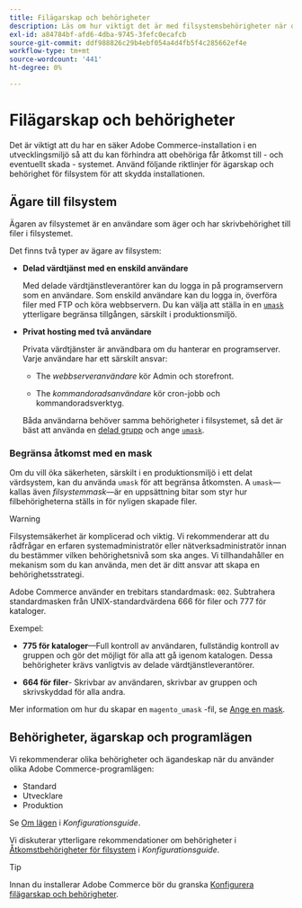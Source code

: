 ```yaml
---
title: Filägarskap och behörigheter
description: Läs om hur viktigt det är med filsystemsbehörigheter när du arbetar med lokala installationer av Adobe Commerce.
exl-id: a84784bf-afd6-4dba-9745-3fefc0ecafcb
source-git-commit: ddf988826c29b4ebf054a4d4fb5f4c285662ef4e
workflow-type: tm+mt
source-wordcount: '441'
ht-degree: 0%

---
```


# Filägarskap och behörigheter

Det är viktigt att du har en säker Adobe Commerce-installation i en utvecklingsmiljö så att du kan förhindra att obehöriga får åtkomst till - och eventuellt skada - systemet. Använd följande riktlinjer för ägarskap och behörighet för filsystem för att skydda installationen.

## Ägare till filsystem

Ägaren av filsystemet är en användare som äger och har skrivbehörighet till filer i filsystemet.

Det finns två typer av ägare av filsystem:

- **Delad värdtjänst med en enskild användare**

  Med delade värdtjänstleverantörer kan du logga in på programservern som en användare. Som enskild användare kan du logga in, överföra filer med FTP och köra webbservern. Du kan välja att ställa in en [`umask`](#restrict-access-with-a-umask) ytterligare begränsa tillgången, särskilt i produktionsmiljö.

- **Privat hosting med två användare**

  Privata värdtjänster är användbara om du hanterar en programserver. Varje användare har ett särskilt ansvar:

   - The _webbserveranvändare_ kör Admin och storefront.

   - The _kommandoradsanvändare_ kör cron-jobb och kommandoradsverktyg.

  Båda användarna behöver samma behörigheter i filsystemet, så det är bäst att använda en [delad grupp](configure-permissions.md#set-ownership-and-permissions-for-two-users) och ange [`umask`](#restrict-access-with-a-umask).

### Begränsa åtkomst med en mask

Om du vill öka säkerheten, särskilt i en produktionsmiljö i ett delat värdsystem, kan du använda `umask` för att begränsa åtkomsten. A `umask`—kallas även _filsystemmask_—är en uppsättning bitar som styr hur filbehörigheterna ställs in för nyligen skapade filer.

>[!WARNING]
>
>Filsystemsäkerhet är komplicerad och viktig. Vi rekommenderar att du rådfrågar en erfaren systemadministratör eller nätverksadministratör innan du bestämmer vilken behörighetsnivå som ska anges. Vi tillhandahåller en mekanism som du kan använda, men det är ditt ansvar att skapa en behörighetsstrategi.

Adobe Commerce använder en trebitars standardmask: `002`. Subtrahera standardmasken från UNIX-standardvärdena 666 för filer och 777 för kataloger.

Exempel:

- **775 för kataloger**—Full kontroll av användaren, fullständig kontroll av gruppen och gör det möjligt för alla att gå igenom katalogen. Dessa behörigheter krävs vanligtvis av delade värdtjänstleverantörer.

- **664 för filer**- Skrivbar av användaren, skrivbar av gruppen och skrivskyddad för alla andra.

Mer information om hur du skapar en `magento_umask` -fil, se [Ange en mask](../../next-steps/set-umask.md).

## Behörigheter, ägarskap och programlägen

Vi rekommenderar olika behörigheter och ägandeskap när du använder olika Adobe Commerce-programlägen:

- Standard
- Utvecklare
- Produktion

Se [Om lägen](../../../configuration/bootstrap/application-modes.md) i _Konfigurationsguide_.

Vi diskuterar ytterligare rekommendationer om behörigheter i [Åtkomstbehörigheter för filsystem](../../../configuration/deployment/file-system-permissions.md) i _Konfigurationsguide_.

>[!TIP]
>
>Innan du installerar Adobe Commerce bör du granska [Konfigurera filägarskap och behörigheter](configure-permissions.md).
